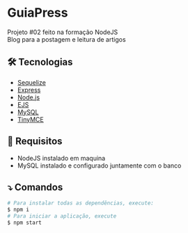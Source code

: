# GuiaPress
 Projeto #02 feito na formação NodeJS <br/>
 Blog para a postagem e leitura de artigos 


## :hammer_and_wrench: Tecnologias 
- [Sequelize](https://sequelize.org/)
- [Express](https://expressjs.com/pt-br/)
- [Node.js](https://nodejs.org/en/)
- [EJS](https://ejs.co/)
- [MySQL](https://www.mysql.com/)
- [TinyMCE](https://www.tiny.cloud/)

## :jigsaw: Requisitos
- NodeJS instalado em maquina 
- MySQL instalado e configurado juntamente com o banco


## :arrow_heading_down: Comandos 
```sh
# Para instalar todas as dependências, execute:
$ npm i
# Para iniciar a aplicação, execute
$ npm start
```
